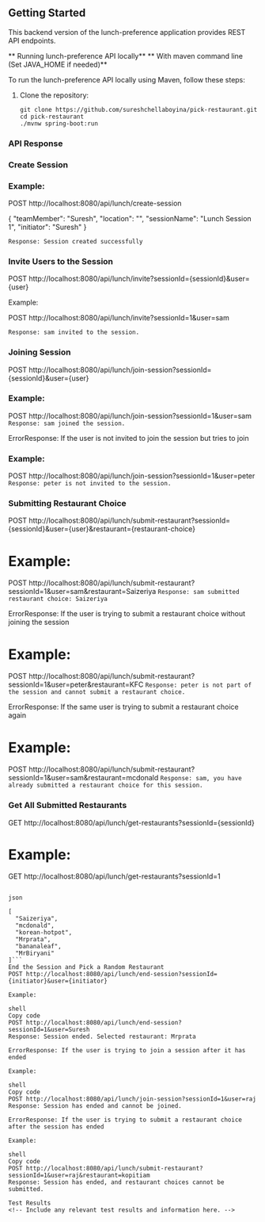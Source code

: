 ## Getting Started

This backend version of the lunch-preference application provides REST API endpoints.

** Running lunch-preference API locally**
** With maven command line (Set JAVA_HOME if needed)**

To run the lunch-preference API locally using Maven, follow these steps:

1. Clone the repository:

   ```
   git clone https://github.com/sureshchellaboyina/pick-restaurant.git
   cd pick-restaurant
   ./mvnw spring-boot:run
   ```

### API Response
### Create Session
### Example:

POST http://localhost:8080/api/lunch/create-session

{
  "teamMember": "Suresh",
  "location": "",
  "sessionName": "Lunch Session 1",
  "initiator": "Suresh"
}

```Response: Session created successfully```

### Invite Users to the Session
POST http://localhost:8080/api/lunch/invite?sessionId={sessionId}&user={user}

Example:

POST http://localhost:8080/api/lunch/invite?sessionId=1&user=sam

```Response: sam invited to the session.```

### Joining Session
POST http://localhost:8080/api/lunch/join-session?sessionId={sessionId}&user={user}

### Example:

POST http://localhost:8080/api/lunch/join-session?sessionId=1&user=sam
```Response: sam joined the session.```

ErrorResponse: If the user is not invited to join the session but tries to join

### Example:


POST http://localhost:8080/api/lunch/join-session?sessionId=1&user=peter
```Response: peter is not invited to the session.```

### Submitting Restaurant Choice
POST http://localhost:8080/api/lunch/submit-restaurant?sessionId={sessionId}&user={user}&restaurant={restaurant-choice}

# Example:


POST http://localhost:8080/api/lunch/submit-restaurant?sessionId=1&user=sam&restaurant=Saizeriya
```Response: sam submitted restaurant choice: Saizeriya```

ErrorResponse: If the user is trying to submit a restaurant choice without joining the session

#  Example:


POST http://localhost:8080/api/lunch/submit-restaurant?sessionId=1&user=peter&restaurant=KFC
```Response: peter is not part of the session and cannot submit a restaurant choice.```

ErrorResponse: If the same user is trying to submit a restaurant choice again

# Example:


POST http://localhost:8080/api/lunch/submit-restaurant?sessionId=1&user=sam&restaurant=mcdonald
```Response: sam, you have already submitted a restaurant choice for this session.```

### Get All Submitted Restaurants
GET http://localhost:8080/api/lunch/get-restaurants?sessionId={sessionId}

# Example:


GET http://localhost:8080/api/lunch/get-restaurants?sessionId=1
```Response:

json

[
  "Saizeriya",
  "mcdonald",
  "korean-hotpot",
  "Mrprata",
  "bananaleaf",
  "MrBiryani"
]```
End the Session and Pick a Random Restaurant
POST http://localhost:8080/api/lunch/end-session?sessionId={initiator}&user={initiator}

Example:

shell
Copy code
POST http://localhost:8080/api/lunch/end-session?sessionId=1&user=Suresh
Response: Session ended. Selected restaurant: Mrprata

ErrorResponse: If the user is trying to join a session after it has ended

Example:

shell
Copy code
POST http://localhost:8080/api/lunch/join-session?sessionId=1&user=raj
Response: Session has ended and cannot be joined.

ErrorResponse: If the user is trying to submit a restaurant choice after the session has ended

Example:

shell
Copy code
POST http://localhost:8080/api/lunch/submit-restaurant?sessionId=1&user=raj&restaurant=kopitiam
Response: Session has ended, and restaurant choices cannot be submitted.

Test Results
<!-- Include any relevant test results and information here. -->
